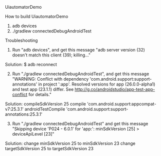 UiautomatorDemo

How to build UiautomatorDemo
1. adb devices
2. ./gradlew connectedDebugAndroidTest


Troubleshooting

1. Run "adb devices", and get this message "adb server version (32) doesn't match this client (39); killing..."

Solution: $ adb reconnect

2. Run "./gradlew connectedDebugAndroidTest", and get this message "WARNING: Conflict with dependency 'com.android.support:support-annotations' in project ':app'. Resolved versions for app (26.0.0-alpha1) and test app (23.1.1) differ. See http://g.co/androidstudio/app-test-app-conflict for details."

Solution: 
compileSdkVersion 25
compile 'com.android.support:appcompat-v7:25.3.1'
androidTestCompile 'com.android.support:support-annotations:25.3.1'

3. Run "./gradlew connectedDebugAndroidTest" and get this message "Skipping device 'P024 - 6.0.1' for 'app:': minSdkVersion [25] > deviceApiLevel [23]"

Solution:
change minSdkVersion 25 to minSdkVersion 23
change targetSdkVersion 25 to targetSdkVersion 23

